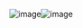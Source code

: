 ![image](https://user-images.githubusercontent.com/59710234/173170744-465ed2ca-bf63-4638-b3bc-bd697136cb2b.png)![image](https://user-images.githubusercontent.com/59710234/173170744-465ed2ca-bf63-4638-b3bc-bd697136cb2b.png)
